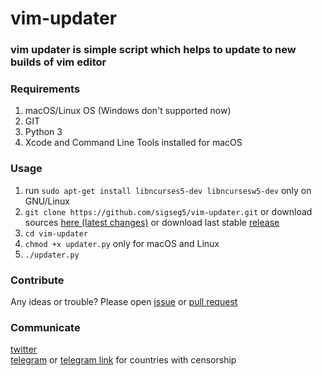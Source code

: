 # vim-updater
### vim updater is simple script which helps to update to new builds of vim editor 

### Requirements
1. macOS/Linux OS (Windows don't supported now)
2. GIT
3. Python 3
4. Xcode and Command Line Tools installed for macOS

### Usage
1. run `sudo apt-get install libncurses5-dev libncursesw5-dev` only on GNU/Linux
2. `git clone https://github.com/sigseg5/vim-updater.git`
or download sources [here (latest changes)](https://github.com/sigseg5/vim-updater/archive/master.zip) or download last stable [release](https://github.com/sigseg5/vim-updater/releases)
3. `cd vim-updater`
4. `chmod +x updater.py` only for macOS and Linux
5. `./updater.py`

### Contribute
Any ideas or trouble? Please open [issue](https://github.com/sigseg5/vim-updater/issues) 
or [pull request](https://github.com/sigseg5/vim-updater/pulls) 

### Communicate
[twitter](https://twitter.com/kirill_nk)<br>
[telegram](https://t.me/kirill_nk) or 
[telegram link](https://tele.click/kirill_nk) for countries with censorship 
